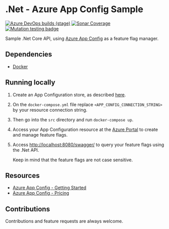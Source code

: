 # .Net - Azure App Config Sample

[![Azure DevOps builds (stage)](https://img.shields.io/azure-devops/build/raschmitt/7618d927-8467-43e2-b5e9-1aeddc1fbfdc/42?label=Continuous%20Integration&stage=CI&style=flat-square)](https://dev.azure.com/raschmitt/raschmitt/_build?definitionId=42)
[![Sonar Coverage](https://img.shields.io/sonar/coverage/raschmitt_az-app-config-dotnet-sample?label=Code%20coverage&server=https%3A%2F%2Fsonarcloud.io&style=flat-square)](https://sonarcloud.io/dashboard?id=raschmitt_az-app-config-dotnet-sample)
[![Mutation testing badge](https://img.shields.io/endpoint?style=flat-square&url=https%3A%2F%2Fbadge-api.stryker-mutator.io%2Fgithub.com%2Fraschmitt%2Faz-app-config-dotnet-sample%2Fmain)](https://dashboard.stryker-mutator.io/reports/github.com/raschmitt/az-app-config-dotnet-sample/main)

Sample .Net Core API, using [Azure App Config](https://azure.microsoft.com/en-us/services/app-configuration/#features) as a feature flag manager. 

## Dependencies 

- [Docker](https://docs.docker.com/get-docker/)

## Running locally

1. Create an App Configuration store, as described [here](https://portal.azure.com/).

2. On the `docker-compose.yml` file replace `<APP_CONFIG_CONNECTION_STRING>` by your resource connection string.

2. Then go into the `src` directory and run `docker-compose up`.

2. Access your App Configuration resource at the [Azure Portal](https://portal.azure.com/) to create and manage feature flags.
 
3. Access [http://localhost:8080/swagger/](http://localhost:8080/swagger/) to query your feature flags using the .Net API.
  
    Keep in mind that the feature flags are not case sensitive.

## Resources

- [Azure App Config - Getting Started](https://docs.microsoft.com/en-us/azure/azure-app-configuration/quickstart-feature-flag-aspnet-core?tabs=core5x)
- [Azure App Config - Pricing](https://azure.microsoft.com/en-us/pricing/details/app-configuration/)

## Contributions

  Contributions and feature requests are always welcome.
